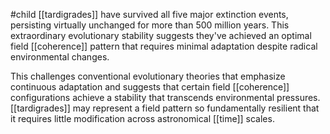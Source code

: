 #child 
[[tardigrades]] have survived all five major extinction events, persisting virtually unchanged for more than 500 million years. This extraordinary evolutionary stability suggests they've achieved an optimal field [[coherence]] pattern that requires minimal adaptation despite radical environmental changes.

This challenges conventional evolutionary theories that emphasize continuous adaptation and suggests that certain field [[coherence]] configurations achieve a stability that transcends environmental pressures. [[tardigrades]] may represent a field pattern so fundamentally resilient that it requires little modification across astronomical [[time]]  scales.